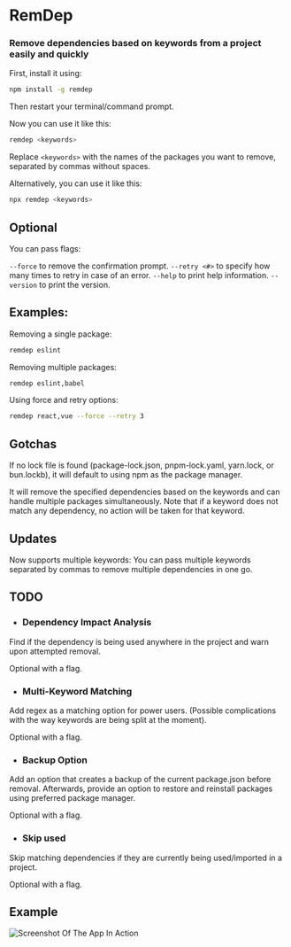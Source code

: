 # RemDep
### Remove dependencies based on keywords from a project easily and quickly

First, install it using:
```bash
npm install -g remdep
```

Then restart your terminal/command prompt.

Now you can use it like this:
```bash
remdep <keywords>
```

Replace ``<keywords>`` with the names of the packages you want to remove, separated by commas without spaces.

Alternatively, you can use it like this:
```bash
npx remdep <keywords>
```

## Optional

You can pass flags:

``--force`` to remove the confirmation prompt.
``--retry <#>`` to specify how many times to retry in case of an error.
``--help`` to print help information.
``--version`` to print the version.

## Examples:

Removing a single package:
```bash
remdep eslint
```

Removing multiple packages:
```bash
remdep eslint,babel
```

Using force and retry options:
```bash
remdep react,vue --force --retry 3
```

## Gotchas

If no lock file is found (package-lock.json, pnpm-lock.yaml, yarn.lock, or bun.lockb), it will default to using npm as the package manager.

It will remove the specified dependencies based on the keywords and can handle multiple packages simultaneously. Note that if a keyword does not match any dependency, no action will be taken for that keyword.

## Updates

Now supports multiple keywords: You can pass multiple keywords separated by commas to remove multiple dependencies in one go.

## TODO

+ ### Dependency Impact Analysis
Find if the dependency is being used anywhere in the project and warn upon attempted removal. 

Optional with a flag.

+ ### Multi-Keyword Matching
Add regex as a matching option for power users. (Possible complications with the way keywords are being split at the moment).

Optional with a flag.

+ ### Backup Option
Add an option that creates a backup of the current package.json before removal. Afterwards, provide an option to restore and reinstall packages using preferred package manager.

Optional with a flag.

+ ### Skip used
Skip matching dependencies if they are currently being used/imported in a project.

Optional with a flag.

## Example

![Screenshot Of The App In Action](https://i.imgur.com/cZqY2kt.png)